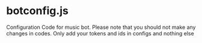 # botconfig.js
Configuration
Code for music bot. Please note that you should not make any changes in codes. Only add your tokens and ids in configs and nothing else
